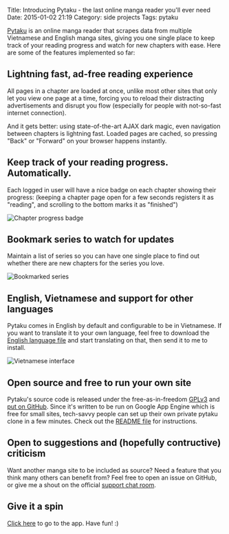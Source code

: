 Title: Introducing Pytaku - the last online manga reader you'll ever need
Date: 2015-01-02 21:19
Category: side projects
Tags: pytaku

[Pytaku][pytaku] is an online manga reader that scrapes data from multiple Vietnamese and English
manga sites, giving you one single place to keep track of your reading progress and watch for new
chapters with ease. Here are some of the features implemented so far:

## Lightning fast, ad-free reading experience

All pages in a chapter are loaded at once, unlike most other sites that only let you view one page
at a time, forcing you to reload their distracting advertisements and disrupt you flow (especially
for people with not-so-fast internet connection).

And it gets better: using state-of-the-art AJAX dark magic, even navigation between chapters is
lightning fast. Loaded pages are cached, so pressing "Back" or "Forward" on your browser happens
instantly.

## Keep track of your reading progress. Automatically.

Each logged in user will have a nice badge on each chapter showing their progress: (keeping a
chapter page open for a few seconds registers it as "reading", and scrolling to the bottom marks it
as "finished")

![Chapter progress badge][img1]

## Bookmark series to watch for updates

Maintain a list of series so you can have one single place to find out whether there are new
chapters for the series you love.

![Bookmarked series][img2]

## English, Vietnamese and support for other languages

Pytaku comes in English by default and configurable to be in Vietnamese. If you want to translate
it to your own language, feel free to download the [English language file][4] and start translating
on that, then send it to me to install.

![Vietnamese interface][img3]

## Open source and free to run your own site

Pytaku's source code is released under the free-as-in-freedom [GPLv3][gpl] and [put on GitHub][1].
Since it's written to be run on Google App Engine which is free for small sites, tech-savvy people
can set up their own private pytaku clone in a few minutes. Check out the [README file][2] for
instructions.

## Open to suggestions and (hopefully contructive) criticism

Want another manga site to be included as source? Need a feature that you think many others can
benefit from? Feel free to open an issue on GitHub, or give me a shout on the official [support
chat room][3].

## Give it a spin

[Click here][pytaku] to go to the app. Have fun! :)

[1]: https://github.com/nhanb/pytaku
[2]: https://github.com/nhanb/pytaku/blob/master/README.markdown
[3]: https://gitter.im/nhanb/pytaku
[4]: https://github.com/nhanb/pytaku/blob/master/frontend/languages/en.yaml
[img1]: /images/pytaku_01_chapter_progress.png
[img2]: /images/pytaku_02_bookmarked_series.png
[img3]: /images/pytaku_03_vietnamese.png
[pytaku]: https://pytaku.appspot.com
[gpl]: https://www.gnu.org/licenses/quick-guide-gplv3.html
